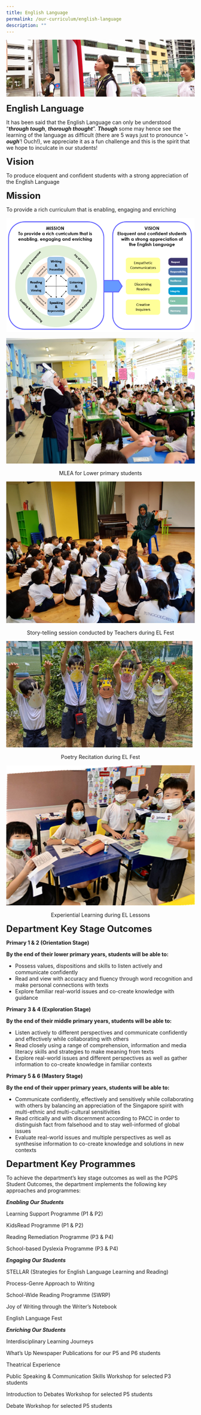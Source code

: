 ```yaml
---
title: English Language
permalink: /our-curriculum/english-language
description: ""
---
```

![](/images/sub-banner.jpg)

**<font size=5>English Language</font>**

It has been said that the English Language can only be understood “**_through tough_**, **_thorough thought_**”. **_Though_** some may hence see the learning of the language as difficult (there are 5 ways just to pronounce ‘**_-ough_**’! Ouch!), we appreciate it as a fun challenge and this is the spirit that we hope to inculcate in our students!

**<font size=5>Vision</font>**

To produce eloquent and confident students with a strong appreciation of the English Language

**<font size=5>Mission</font>**

To provide a rich curriculum that is enabling, engaging and enriching


![](/images/Our%20Curriculum/English%201.png)

![](/images/Our%20Curriculum/English%202.jpg)

<center>MLEA for Lower primary students</center>

![](/images/Our%20Curriculum/English%203.jpg)

<center>Story-telling session conducted by Teachers during EL Fest</center>

![](/images/Our%20Curriculum/English%204.png)

<center>Poetry Recitation during EL Fest</center>

![](/images/Our%20Curriculum/English%205.png)

<center>Experiential Learning during EL Lessons</center>

**<font size=5>Department Key Stage Outcomes</font>**


**Primary 1 & 2 (Orientation Stage)**

**By the end of their lower primary years, students will be able to:**

*   Possess values, dispositions and skills to listen actively and communicate confidently
*   Read and view with accuracy and fluency through word recognition and make personal connections with texts
*   Explore familiar real-world issues and co-create knowledge with guidance

  

**Primary 3 & 4 (Exploration Stage)**

**By the end of their middle primary years, students will be able to:**

*   Listen actively to different perspectives and communicate confidently and effectively while collaborating with others
*   Read closely using a range of comprehension, information and media literacy skills and strategies to make meaning from texts
*   Explore real-world issues and different perspectives as well as gather information to co-create knowledge in familiar contexts

  

**Primary 5 & 6 (Mastery Stage)**

**By the end of their upper primary years, students will be able to:**

*   Communicate confidently, effectively and sensitively while collaborating with others by balancing an appreciation of the Singapore spirit with multi-ethnic and multi-cultural sensitivities
*   Read critically and with discernment according to PACC in order to distinguish fact from falsehood and to stay well-informed of global issues
*   Evaluate real-world issues and multiple perspectives as well as synthesise information to co-create knowledge and solutions in new contexts

**<font size=5>Department Key Programmes</font>**


To achieve the department’s key stage outcomes as well as the PGPS Student Outcomes, the department implements the following key approaches and programmes:  

  

**_Enabling Our Students_**

Learning Support Programme (P1 & P2) 

KidsRead Programme (P1 & P2)

Reading Remediation Programme (P3 & P4)

School-based Dyslexia Programme (P3 & P4) 

  

**_Engaging Our Students_**

STELLAR (Strategies for English Language Learning and Reading) 

Process-Genre Approach to Writing 

School-Wide Reading Programme (SWRP)

Joy of Writing through the Writer’s Notebook

English Language Fest 

  

**_Enriching Our Students_**

Interdisciplinary Learning Journeys 

What’s Up Newspaper Publications for our P5 and P6 students  

Theatrical Experience 

Public Speaking & Communication Skills Workshop for selected P3 students 

Introduction to Debates Workshop for selected P5 students

Debate Workshop for selected P5 students
